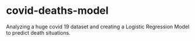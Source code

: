 # covid-deaths-model
Analyzing a huge covid 19 dataset and creating a Logistic Regression Model to predict death situations.
